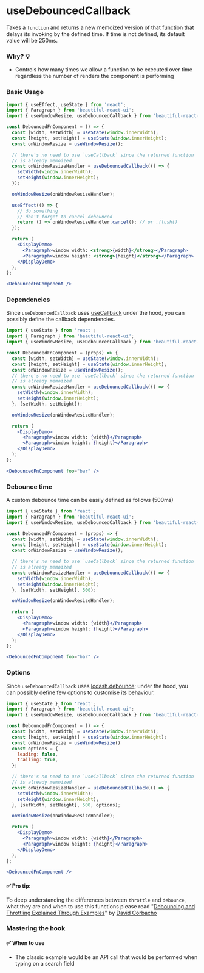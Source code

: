 # useDebouncedCallback

Takes a `function` and returns a new memoized version of that function that delays its invoking by the defined time. If time is not defined,
its default value will be 250ms.

### Why? 💡

- Controls how many times we allow a function to be executed over time regardless the number of renders the component is performing

### Basic Usage

```jsx harmony
import { useEffect, useState } from 'react';
import { Paragraph } from 'beautiful-react-ui';
import { useWindowResize, useDebouncedCallback } from 'beautiful-react-hooks';

const DebouncedFnComponent = () => {
  const [width, setWidth] = useState(window.innerWidth);
  const [height, setHeight] = useState(window.innerHeight);
  const onWindowResize = useWindowResize();

  // there's no need to use `useCallback` since the returned function 
  // is already memoized
  const onWindowResizeHandler = useDebouncedCallback(() => {
    setWidth(window.innerWidth);
    setHeight(window.innerHeight);
  });

  onWindowResize(onWindowResizeHandler);

  useEffect(() => {
    // do something
    // don't forget to cancel debounced
    return () => onWindowResizeHandler.cancel(); // or .flush()
  });

  return (
    <DisplayDemo>
      <Paragraph>window width: <strong>{width}</strong></Paragraph>
      <Paragraph>window height: <strong>{height}</strong></Paragraph>
    </DisplayDemo>
  );
};

<DebouncedFnComponent />
```

### Dependencies

Since `useDebouncedCallback` uses [useCallback](https://reactjs.org/docs/hooks-reference.html#usecallback)
under the hood, you can possibly define the callback dependencies.

```jsx harmony
import { useState } from 'react';
import { Paragraph } from 'beautiful-react-ui';
import { useWindowResize, useDebouncedCallback } from 'beautiful-react-hooks';

const DebouncedFnComponent = (props) => {
  const [width, setWidth] = useState(window.innerWidth);
  const [height, setHeight] = useState(window.innerHeight);
  const onWindowResize = useWindowResize();
  // there's no need to use `useCallback` since the returned function 
  // is already memoized
  const onWindowResizeHandler = useDebouncedCallback(() => {
    setWidth(window.innerWidth);
    setHeight(window.innerHeight);
  }, [setWidth, setHeight]);

  onWindowResize(onWindowResizeHandler);

  return (
    <DisplayDemo>
      <Paragraph>window width: {width}</Paragraph>
      <Paragraph>window height: {height}</Paragraph>
    </DisplayDemo>
  );
};

<DebouncedFnComponent foo="bar" />
```

### Debounce time

A custom debounce time can be easily defined as follows (500ms)

```jsx harmony
import { useState } from 'react';
import { Paragraph } from 'beautiful-react-ui';
import { useWindowResize, useDebouncedCallback } from 'beautiful-react-hooks';

const DebouncedFnComponent = (props) => {
  const [width, setWidth] = useState(window.innerWidth);
  const [height, setHeight] = useState(window.innerHeight);
  const onWindowResize = useWindowResize();

  // there's no need to use `useCallback` since the returned function 
  // is already memoized
  const onWindowResizeHandler = useDebouncedCallback(() => {
    setWidth(window.innerWidth);
    setHeight(window.innerHeight);
  }, [setWidth, setHeight], 500);

  onWindowResize(onWindowResizeHandler);

  return (
    <DisplayDemo>
      <Paragraph>window width: {width}</Paragraph>
      <Paragraph>window height: {height}</Paragraph>
    </DisplayDemo>
  );
};

<DebouncedFnComponent foo="bar" />
```

### Options

Since `useDebouncedCallback` uses [lodash.debounce](https://www.npmjs.com/package/lodash.debounce); under the hood, you can possibly define
few options to customise its behaviour.

```jsx harmony
import { useState } from 'react';
import { Paragraph } from 'beautiful-react-ui';
import { useWindowResize, useDebouncedCallback } from 'beautiful-react-hooks';

const DebouncedFnComponent = () => {
  const [width, setWidth] = useState(window.innerWidth);
  const [height, setHeight] = useState(window.innerHeight);
  const onWindowResize = useWindowResize()
  const options = {
    leading: false,
    trailing: true,
  };

  // there's no need to use `useCallback` since the returned function 
  // is already memoized
  const onWindowResizeHandler = useDebouncedCallback(() => {
    setWidth(window.innerWidth);
    setHeight(window.innerHeight);
  }, [setWidth, setHeight], 500, options);

  onWindowResize(onWindowResizeHandler);

  return (
    <DisplayDemo>
      <Paragraph>window width: {width}</Paragraph>
      <Paragraph>window height: {height}</Paragraph>
    </DisplayDemo>
  );
};

<DebouncedFnComponent />
```

#### ✅ Pro tip:

To deep understanding the differences between `throttle` and `debounce`, what they are and when to use this functions please
read "[Debouncing and Throttling Explained Through Examples](https://css-tricks.com/debouncing-throttling-explained-examples/)"
by [David Corbacho](https://twitter.com/dcorbacho)

### Mastering the hook

#### ✅ When to use

- The classic example would be an API call that would be performed when typing on a search field

